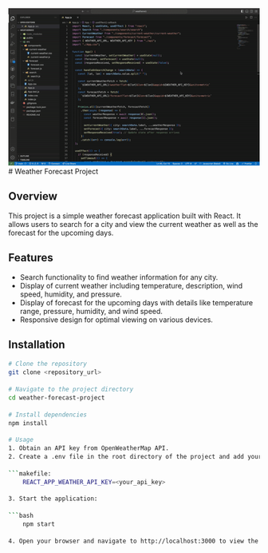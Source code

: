 <img src="./public/icons/WeatherWiz.gif" alt="project demo">
# Weather Forecast Project

## Overview

This project is a simple weather forecast application built with React. It allows users to search for a city and view the current weather as well as the forecast for the upcoming days.

## Features

- Search functionality to find weather information for any city.
- Display of current weather including temperature, description, wind speed, humidity, and pressure.
- Display of forecast for the upcoming days with details like temperature range, pressure, humidity, and wind speed.
- Responsive design for optimal viewing on various devices.

## Installation

````bash
# Clone the repository
git clone <repository_url>

# Navigate to the project directory
cd weather-forecast-project

# Install dependencies
npm install

# Usage
1. Obtain an API key from OpenWeatherMap API.
2. Create a .env file in the root directory of the project and add your API key:

```makefile:
    REACT_APP_WEATHER_API_KEY=<your_api_key>

3. Start the application:

```bash
    npm start

4. Open your browser and navigate to http://localhost:3000 to view the application.
````
